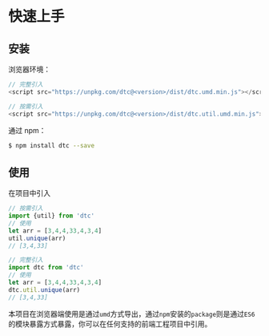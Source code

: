 # 快速上手

## 安装

浏览器环境：
```js
// 完整引入
<script src="https://unpkg.com/dtc@<version>/dist/dtc.umd.min.js"></script>
```
```js
// 按需引入
<script src="https://unpkg.com/dtc@<version>/dist/dtc.util.umd.min.js"></script>
```

通过 npm：
```bash
$ npm install dtc --save
```

## 使用

在项目中引入
```js
// 按需引入
import {util} from 'dtc'
// 使用
let arr = [3,4,4,33,4,3,4]
util.unique(arr)
// [3,4,33]

// 完整引入
import dtc from 'dtc'
// 使用
let arr = [3,4,4,33,4,3,4]
dtc.util.unique(arr)
// [3,4,33]
```

本项目在浏览器端使用是通过`umd`方式导出，通过`npm`安装的`package`则是通过`ES6`的模块暴露方式暴露，你可以在任何支持的前端工程项目中引用。